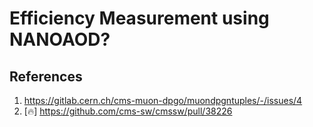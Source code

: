 # Efficiency Measurement using NANOAOD?

## References
1. https://gitlab.cern.ch/cms-muon-dpgo/muondpgntuples/-/issues/4
2. [🔥] https://github.com/cms-sw/cmssw/pull/38226
